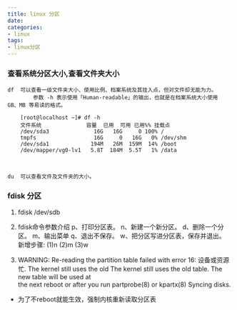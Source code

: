 ```yaml
---
title: linux 分区
date:
categories:
- linux
tags:
- linux分区
---
```



### 查看系统分区大小,查看文件夹大小

	df  可以查看一级文件夹大小、使用比例、档案系统及其挂入点，但对文件却无能为力。
			参数 -h 表示使用「Human-readable」的输出，也就是在档案系统大小使用 GB、MB 等易读的格式。
		
		[root@localhost ~]# df -h
		文件系统              容量  已用  可用 已用%% 挂载点
		/dev/sda3              16G   16G     0 100% /
		tmpfs                  16G     0   16G   0% /dev/shm
		/dev/sda1             194M   26M  159M  14% /boot
		/dev/mapper/vg0-lv1   5.8T  184M  5.5T   1% /data



	du  可以查看文件及文件夹的大小。

### fdisk 分区  
1. fdisk /dev/sdb  
2. fdisk命令参数介绍
	     p、打印分区表。
	     n、新建一个新分区。
	     d、删除一个分区。
	     m、输出菜单
	     q、退出不保存。
	     w、把分区写进分区表，保存并退出。
	 新增步骤:	(1)n (2)m (3)w

3. WARNING: Re-reading the partition table failed with error 16: 设备或资源忙. The kernel still uses the old 
  The kernel still uses the old table. The new table will be used at  
  the next reboot or after you run partprobe(8) or kpartx(8)
  Syncing disks.  
  - 为了不reboot就能生效，强制内核重新读取分区表
